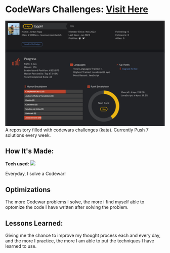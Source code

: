 # CodeWars Challenges: <a target="_blank" href="https://github.com/toppirl/codewars" >Visit Here</a> 

![alt tag](https://github.com/toppirl/codewars/blob/main/Codewars%20.png)
A repository filled with codewars challenges (kata). Currently Push 7 solutions every week.

## How It's Made:

**Tech used:** <img src="https://img.shields.io/static/v1?label=|&message=JAVASCRIPT&color=3c7f5d&style=plastic&logo=javascript"/>

Everyday, I solve a Codewar! 

## Optimizations

The more Codewar problems I solve, the more i find myself able to optomize the code I have written after solving the problem.

## Lessons Learned:

Giving me the chance to improve my thought process each and every day, and the more I practice, the more I am able to put the techniques I have learned to use.
